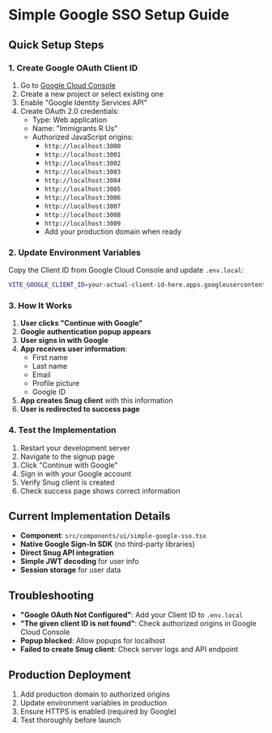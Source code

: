 # Simple Google SSO Setup Guide

## Quick Setup Steps

### 1. Create Google OAuth Client ID

1. Go to [Google Cloud Console](https://console.cloud.google.com/)
2. Create a new project or select existing one
3. Enable "Google Identity Services API"
4. Create OAuth 2.0 credentials:
   - Type: Web application
   - Name: "Immigrants R Us"
   - Authorized JavaScript origins:
     - `http://localhost:3000`
     - `http://localhost:3001`
     - `http://localhost:3002`
     - `http://localhost:3003`
     - `http://localhost:3004`
     - `http://localhost:3005`
     - `http://localhost:3006`
     - `http://localhost:3007`
     - `http://localhost:3008`
     - `http://localhost:3009`
     - Add your production domain when ready

### 2. Update Environment Variables

Copy the Client ID from Google Cloud Console and update `.env.local`:

```bash
VITE_GOOGLE_CLIENT_ID=your-actual-client-id-here.apps.googleusercontent.com
```

### 3. How It Works

1. **User clicks "Continue with Google"**
2. **Google authentication popup appears**
3. **User signs in with Google**
4. **App receives user information**:
   - First name
   - Last name
   - Email
   - Profile picture
   - Google ID
5. **App creates Snug client** with this information
6. **User is redirected to success page**

### 4. Test the Implementation

1. Restart your development server
2. Navigate to the signup page
3. Click "Continue with Google"
4. Sign in with your Google account
5. Verify Snug client is created
6. Check success page shows correct information

## Current Implementation Details

- **Component**: `src/components/ui/simple-google-sso.tsx`
- **Native Google Sign-In SDK** (no third-party libraries)
- **Direct Snug API integration**
- **Simple JWT decoding** for user info
- **Session storage** for user data

## Troubleshooting

- **"Google OAuth Not Configured"**: Add your Client ID to `.env.local`
- **"The given client ID is not found"**: Check authorized origins in Google Cloud Console
- **Popup blocked**: Allow popups for localhost
- **Failed to create Snug client**: Check server logs and API endpoint

## Production Deployment

1. Add production domain to authorized origins
2. Update environment variables in production
3. Ensure HTTPS is enabled (required by Google)
4. Test thoroughly before launch
